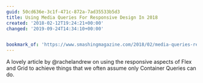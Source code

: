 ```yaml
---
guid: 50cd636e-3c1f-471c-872a-7ad35533b5d3
title: Using Media Queries For Responsive Design In 2018
created: '2018-02-12T19:24:21+00:00'
changed: '2019-09-24T14:34:10+00:00'


bookmark_of: 'https://www.smashingmagazine.com/2018/02/media-queries-responsive-design-2018/'
---
```



A lovely article by @rachelandrew on using the responsive aspects of Flex and Grid to achieve things that we often assume only Container Queries can do.
